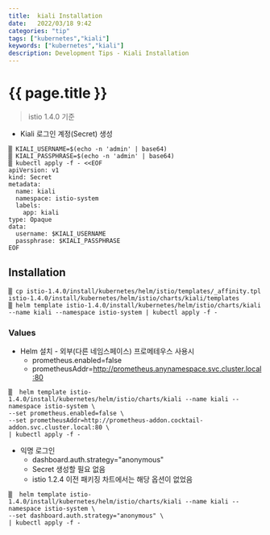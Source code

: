 ```yaml
---
title:  kiali Installation
date:   2022/03/18 9:42
categories: "tip"
tags: ["kubernetes","kiali"]
keywords: ["kubernetes","kiali"]
description: Development Tips - Kiali Installation
---
```


# {{ page.title }}
> istio 1.4.0 기준


* Kiali 로그인 계정(Secret) 생성

~~~
▒ KIALI_USERNAME=$(echo -n 'admin' | base64)
▒ KIALI_PASSPHRASE=$(echo -n 'admin' | base64)
▒ kubectl apply -f - <<EOF
apiVersion: v1
kind: Secret
metadata:
  name: kiali
  namespace: istio-system
  labels:
    app: kiali
type: Opaque
data:
  username: $KIALI_USERNAME
  passphrase: $KIALI_PASSPHRASE
EOF
~~~

## Installation

~~~
▒ cp istio-1.4.0/install/kubernetes/helm/istio/templates/_affinity.tpl istio-1.4.0/install/kubernetes/helm/istio/charts/kiali/templates
▒ helm template istio-1.4.0/install/kubernetes/helm/istio/charts/kiali --name kiali --namespace istio-system | kubectl apply -f -
~~~

### Values

* Helm 설치 - 외부(다른 네임스페이스) 프로메테우스 사용시
  * prometheus.enabled=false
  * prometheusAddr=http://prometheus.anynamespace.svc.cluster.local:80

~~~
▒  helm template istio-1.4.0/install/kubernetes/helm/istio/charts/kiali --name kiali --namespace istio-system \
--set prometheus.enabled=false \
--set prometheusAddr=http://prometheus-addon.cocktail-addon.svc.cluster.local:80 \
| kubectl apply -f -
~~~

* 익명 로그인
  * dashboard.auth.strategy="anonymous"
  * Secret 생성할 필요 없음
  * istio 1.2.4 이전 패키징 차트에서는 해당 옵션이 없었음

~~~
▒  helm template istio-1.4.0/install/kubernetes/helm/istio/charts/kiali --name kiali --namespace istio-system \
--set dashboard.auth.strategy="anonymous" \
| kubectl apply -f -
~~~